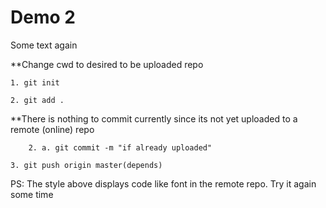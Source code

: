# Demo 2

<p>Some text again

**Change cwd to desired to be uploaded repo

    1. git init

    2. git add .

**There is nothing to commit currently since its not yet uploaded to a remote (online) repo

        2. a. git commit -m "if already uploaded"

    3. git push origin master(depends)

</p>

<p>PS: The style above displays code like font in the remote repo. Try it again some time</p>